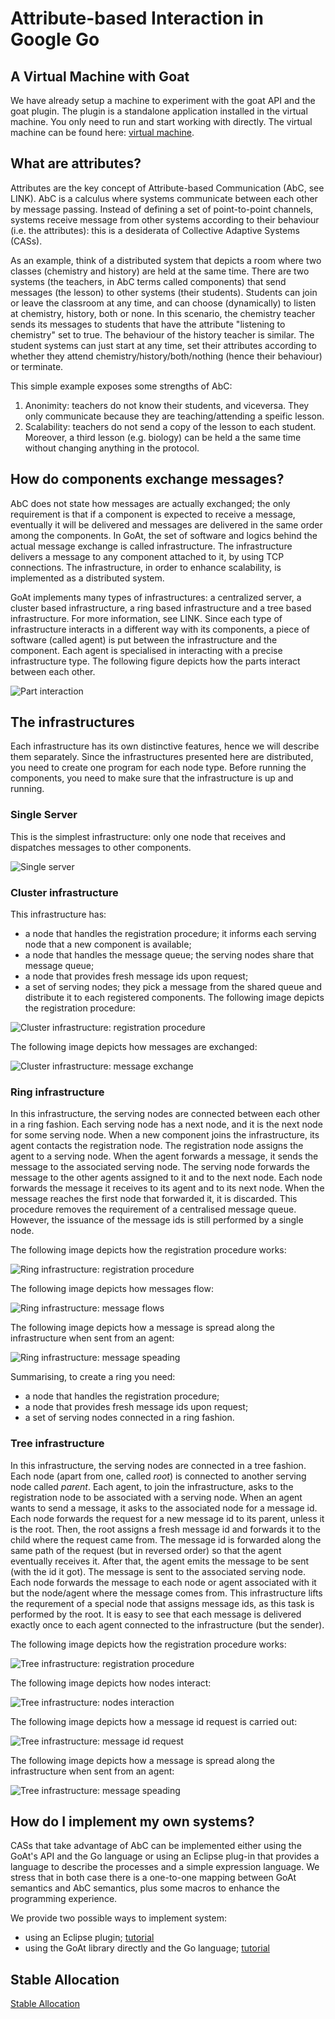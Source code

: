 # Attribute-based Interaction in Google Go

## A Virtual Machine with Goat
We have already setup a machine to experiment with the goat API and the goat plugin. The plugin is a standalone application installed in the virtual machine. You only need to run and start working with directly. The virtual machine can be found here: [virtual machine](https://drive.google.com/open?id=0B9zaHQRMT9M3LVRUcXJnNG1EdXM).

## What are attributes?
Attributes are the key concept of Attribute-based Communication (AbC, see LINK). AbC is a calculus where systems communicate between each other by message passing. Instead of defining a set of point-to-point channels, systems receive message from other systems according to their behaviour (i.e. the attributes): this is a desiderata of Collective Adaptive Systems (CASs).

As an example, think of a distributed system that depicts a room where two classes (chemistry and history) are held at the same time. There are two systems (the teachers, in AbC terms called components) that send messages (the lesson) to other systems (their students). Students can join or leave the classroom at any time, and can choose (dynamically) to listen at chemistry, history, both or none. In this scenario, the chemistry teacher sends its messages to students that have the attribute "listening to chemistry" set to true. The behaviour of the history teacher is similar. The student systems can just start at any time, set their attributes according to whether they attend chemistry/history/both/nothing (hence their behaviour) or terminate.

This simple example exposes some strengths of AbC:
1. Anonimity: teachers do not know their students, and viceversa. They only communicate because they are teaching/attending a speific lesson.
2. Scalability: teachers do not send a copy of the lesson to each student. Moreover, a third lesson (e.g. biology) can be held a the same time without changing anything in the protocol.


## How do components exchange messages?
AbC does not state how messages are actually exchanged; the only requirement is that if a component is expected to receive a message, eventually it will be delivered and messages are delivered in the same order among the components. In GoAt, the set of software and logics behind the actual message exchange is called infrastructure. The infrastructure delivers a message to any component attached to it, by using TCP connections. The infrastructure, in order to enhance scalability, is implemented as a distributed system. 

GoAt implements many types of infrastructures: a centralized server, a cluster based infrastructure, a ring based infrastructure and a tree based infrastructure. For more information, see LINK. Since each type of infrastructure interacts in a different way with its components, a piece of software (called agent) is put between the infrastructure and the component. Each agent is specialised in interacting with a precise infrastructure type. The following figure depicts how the parts interact between each other.

![Part interaction](abc_component_infrastructure.svg)

## The infrastructures
Each infrastructure has its own distinctive features, hence we will describe them separately. Since the infrastructures presented here are distributed, you need to create one program for each node type. Before running the components, you need to make sure that the infrastructure is up and running.

### Single Server
This is the simplest infrastructure: only one node that receives and dispatches messages to other components.

![Single server](single_server.svg)

### Cluster infrastructure
This infrastructure has:
* a node that handles the registration procedure; it informs each serving node that a new component is available;
* a node that handles the message queue; the serving nodes share that message queue;
* a node that provides fresh message ids upon request;
* a set of serving nodes; they pick a message from the shared queue and distribute it to each registered components.
The following image depicts the registration procedure:

![Cluster infrastructure: registration procedure](cluster_reg.svg)

The following image depicts how messages are exchanged:

![Cluster infrastructure: message exchange](cluster_run.svg)

### Ring infrastructure
In this infrastructure, the serving nodes are connected between each other in a ring fashion. Each serving node has a next node, and it is the next node for some serving node. When a new component joins the infrastructure, its agent contacts the registration node. The registration node assigns the agent to a serving node. When the agent forwards a message, it sends the message to the associated serving node. The serving node forwards the message to the other agents assigned to it and to the next node. Each node forwards the message it receives to its agent and to its next node. When the message reaches the first node that forwarded it, it is discarded. This procedure removes the requirement of a centralised message queue. However, the issuance of the message ids is still performed by a single node.

The following image depicts how the registration procedure works:

![Ring infrastructure: registration procedure](ring_reg.svg)

The following image depicts how messages flow:

![Ring infrastructure: message flows](ring_connection.svg)

The following image depicts how a message is spread along the infrastructure when sent from an agent:

![Ring infrastructure: message speading](ring_msg.svg)

Summarising, to create a ring you need:
* a node that handles the registration procedure;
* a node that provides fresh message ids upon request;
* a set of serving nodes connected in a ring fashion.

### Tree infrastructure
In this infrastructure, the serving nodes are connected in a tree fashion. Each node (apart from one, called _root_) is connected to another serving node called _parent_. Each agent, to join the infrastructure, asks to the registration node to be associated with a serving node. When an agent wants to send a message, it asks to the associated node for a message id. Each node forwards the request for a new message id to its parent, unless it is the root. Then, the root assigns a fresh message id and forwards it to the child where the request came from. The message id is forwarded along the same path of the request (but in reversed order) so that the agent eventually receives it. After that, the agent emits the message to be sent (with the id it got). The message is sent to the associated serving node. Each node forwards the message to each node or agent associated with it but the node/agent where the message comes from. This infrastructure lifts the requrement of a special node that assigns message ids, as this task is performed by the root. It is easy to see that each message is delivered exactly once to each agent connected to the infrastructure (but the sender).

The following image depicts how the registration procedure works:

![Tree infrastructure: registration procedure](tree_reg.svg)

The following image depicts how nodes interact:

![Tree infrastructure: nodes interaction](ring_connection.svg)

The following image depicts how a message id request is carried out:

![Tree infrastructure: message id request](tree_mid.svg)

The following image depicts how a message is spread along the infrastructure when sent from an agent:

![Tree infrastructure: message speading](tree_msg.svg)

## How do I implement my own systems?
CASs that take advantage of AbC can be implemented either using the GoAt's API and the Go language or using an Eclipse plug-in that provides a language to describe the processes and a simple expression language. We stress that in both case there is a one-to-one mapping between GoAt semantics and AbC semantics, plus some macros to enhance the programming experience.

We provide two possible ways to implement system:
* using an Eclipse plugin; [tutorial](plugin.md)
* using the GoAt library directly and the Go language; [tutorial](library.md)

## Stable Allocation
[Stable Allocation](stable_allocation.pdf)

